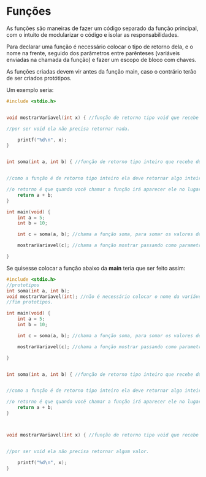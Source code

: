 # Funções

As funções são maneiras de fazer um código separado da função principal, com o intuito de modularizar o código e isolar as responsabilidades.


Para declarar uma função é necessário colocar o tipo de retorno dela, e o nome na frente, seguido dos parâmetros entre parênteses (variáveis enviadas na chamada da função) e fazer um escopo de bloco com chaves. 

As funções criadas devem vir antes da função main, caso o contrário terão de ser criados protótipos.


Um exemplo seria:

```c
#include <stdio.h>


void mostrarVariavel(int x) { //função de retorno tipo void que recebe um valor inteiro e mostra ele na tela.

//por ser void ela não precisa retornar nada.

    printf("%d\n", x);
}


int soma(int a, int b) { //função de retorno tipo inteiro que recebe duas variaveis inteiras na chamada e retona a soma das duas.


//como a função é de retorno tipo inteiro ela deve retornar algo inteiro.

//o retorno é que quando você chamar a função irá aparecer ele no lugar, então vai aparecer a soma de dois valores passados.
    return a + b;
}

int main(void) {
    int a = 5;
    int b = 10;

    int c = soma(a, b); //chama a função soma, para somar os valores de a e b, atribuindo esse valor a soma.

    mostrarVariavel(c); //chama a função mostrar passando como parametro a variável c.

}
```

Se quisesse colocar a função abaixo da **main** teria que ser feito assim:

```c
#include <stdio.h>
//prototipos
int soma(int a, int b);
void mostrarVariavel(int); //não é necessário colocar o nome da variável
//fim prototipos.

int main(void) {
    int a = 5;
    int b = 10;

    int c = soma(a, b); //chama a função soma, para somar os valores de a e b, atribuindo esse valor a soma.

    mostrarVariavel(c); //chama a função mostrar passando como parametro a variável c.

}


int soma(int a, int b) { //função de retorno tipo inteiro que recebe duas variaveis inteiras na chamada e retona a soma das duas.


//como a função é de retorno tipo inteiro ela deve retornar algo inteiro.

//o retorno é que quando você chamar a função irá aparecer ele no lugar, então vai aparecer a soma de dois valores passados.
    return a + b;
}



void mostrarVariavel(int x) { //função de retorno tipo void que recebe um valor inteiro e mostra ele na tela.


//por ser void ela não precisa retornar algum valor.

    printf("%d\n", x);
}
```
